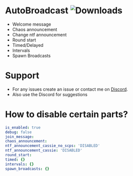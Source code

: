 # AutoBroadcast ![Downloads](https://img.shields.io/github/downloads/Misfiy/AutoBroadcast/total)
* Welcome message
* Chaos announcement
* Change ntf announcement
* Round start
* Timed/Delayed
* Intervals
* Spawn Broadcasts

# Support
* For any issues create an issue or contact me on [Discord](https://discord.gg/RYzahv3vfC).
* Also use the Discord for suggestions

# How to disable certain parts?
```yml
is_enabled: true
debug: false
join_message:
chaos_announcement:
ntf_announcement_cassie_no_scps: 'DISABLED'
ntf_announcement_cassie: 'DISABLED'
round_start:
timed: {}
intervals: {}
spawn_broadcasts: {}
```
